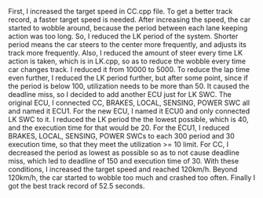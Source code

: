 First, I increased the target speed in CC.cpp file. To get a better track record, a faster target speed is needed.
After increasing the speed, the car started to wobble around, because the period between each lane keeping action was too long.
So, I reduced the LK period of the system. Shorter period means the car steers to the center more frequently, and adjusts its track more frequently.
Also, I reduced the amount of steer every time LK action is taken, which is in LK.cpp, so as to reduce the wobble every time car changes track.
I reduced it from 10000 to 5000.
To reduce the lap time even further, I reduced the LK period further, but after some point, since if the period is below 100, utilization needs to be more than 50.
It caused the deadline miss, so I decided to add another ECU just for LK SWC.
The original ECU, I connected CC, BRAKES, LOCAL, SENSING, POWER SWC all and named it ECU1. For the new ECU, I named it ECU0 and only connected LK SWC to it.
I reduced the LK period the the lowest possible, which is 40, and the execution time for that would be 20.
For the ECU1, I reduced BRAKES, LOCAL, SENSING, POWER SWCs to each 300 period and 30 execution time, so that they meet the utilization >= 10 limit. 
For CC, I decreased the period as lowest as possible so as to not cause deadline miss, which led to deadline of 150 and execution time of 30.
With these conditions, I increased the target speed and reached 120km/h. Beyond 120km/h, the car started to wobble too much and crashed too often.
Finally I got the best track record of 52.5 seconds.